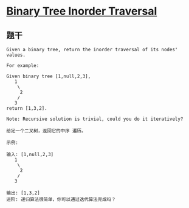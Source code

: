 # [Binary Tree Inorder Traversal](https://leetcode.com/problems/binary-tree-inorder-traversal/)

## 题干

```English
Given a binary tree, return the inorder traversal of its nodes' values.

For example:

Given binary tree [1,null,2,3],
   1
    \
     2
    /
   3
return [1,3,2].

Note: Recursive solution is trivial, could you do it iteratively?
```

```Chinese
给定一个二叉树，返回它的中序 遍历。

示例:

输入: [1,null,2,3]
   1
    \
     2
    /
   3

输出: [1,3,2]
进阶: 递归算法很简单，你可以通过迭代算法完成吗？
```